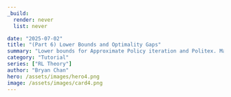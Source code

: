 ```yaml
---
_build:
  render: never
  list: never

date: "2025-07-02"
title: "(Part 6) Lower Bounds and Optimality Gaps"
summary: "Lower bounds for Approximate Policy iteration and Politex. Martingale concentration, ridge reg, lower-bound techniques; joint lecture on impossibility results and matching upper bounds"
category: "Tutorial"
series: ["RL Theory"]
author: "Bryan Chan"
hero: /assets/images/hero4.png
image: /assets/images/card4.png
---
```




